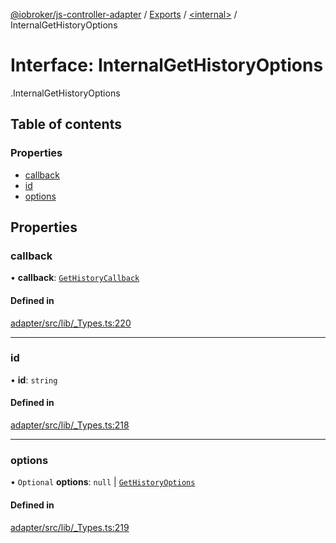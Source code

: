 [@iobroker/js-controller-adapter](../README.md) / [Exports](../modules.md) / [<internal\>](../modules/internal_.md) / InternalGetHistoryOptions

# Interface: InternalGetHistoryOptions

[<internal>](../modules/internal_.md).InternalGetHistoryOptions

## Table of contents

### Properties

- [callback](internal_.InternalGetHistoryOptions.md#callback)
- [id](internal_.InternalGetHistoryOptions.md#id)
- [options](internal_.InternalGetHistoryOptions.md#options)

## Properties

### callback

• **callback**: [`GetHistoryCallback`](../modules/internal_.md#gethistorycallback)

#### Defined in

[adapter/src/lib/_Types.ts:220](https://github.com/ioBroker/ioBroker.js-controller/blob/a9d11a29/packages/adapter/src/lib/_Types.ts#L220)

___

### id

• **id**: `string`

#### Defined in

[adapter/src/lib/_Types.ts:218](https://github.com/ioBroker/ioBroker.js-controller/blob/a9d11a29/packages/adapter/src/lib/_Types.ts#L218)

___

### options

• `Optional` **options**: ``null`` \| [`GetHistoryOptions`](internal_.GetHistoryOptions.md)

#### Defined in

[adapter/src/lib/_Types.ts:219](https://github.com/ioBroker/ioBroker.js-controller/blob/a9d11a29/packages/adapter/src/lib/_Types.ts#L219)
